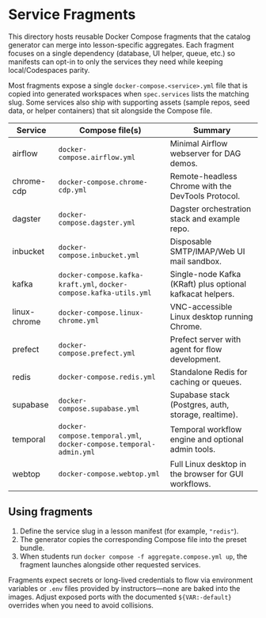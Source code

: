 # Service Fragments

This directory hosts reusable Docker Compose fragments that the catalog generator can merge into lesson-specific aggregates. Each fragment focuses on a single dependency (database, UI helper, queue, etc.) so manifests can opt-in to only the services they need while keeping local/Codespaces parity.

Most fragments expose a single `docker-compose.<service>.yml` file that is copied into generated workspaces when `spec.services` lists the matching slug. Some services also ship with supporting assets (sample repos, seed data, or helper containers) that sit alongside the Compose file.

| Service | Compose file(s) | Summary |
| --- | --- | --- |
| airflow | `docker-compose.airflow.yml` | Minimal Airflow webserver for DAG demos. |
| chrome-cdp | `docker-compose.chrome-cdp.yml` | Remote-headless Chrome with the DevTools Protocol. |
| dagster | `docker-compose.dagster.yml` | Dagster orchestration stack and example repo. |
| inbucket | `docker-compose.inbucket.yml` | Disposable SMTP/IMAP/Web UI mail sandbox. |
| kafka | `docker-compose.kafka-kraft.yml`, `docker-compose.kafka-utils.yml` | Single-node Kafka (KRaft) plus optional kafkacat helpers. |
| linux-chrome | `docker-compose.linux-chrome.yml` | VNC-accessible Linux desktop running Chrome. |
| prefect | `docker-compose.prefect.yml` | Prefect server with agent for flow development. |
| redis | `docker-compose.redis.yml` | Standalone Redis for caching or queues. |
| supabase | `docker-compose.supabase.yml` | Supabase stack (Postgres, auth, storage, realtime). |
| temporal | `docker-compose.temporal.yml`, `docker-compose.temporal-admin.yml` | Temporal workflow engine and optional admin tools. |
| webtop | `docker-compose.webtop.yml` | Full Linux desktop in the browser for GUI workflows. |

## Using fragments

1. Define the service slug in a lesson manifest (for example, `"redis"`).
2. The generator copies the corresponding Compose file into the preset bundle.
3. When students run `docker compose -f aggregate.compose.yml up`, the fragment launches alongside other requested services.

Fragments expect secrets or long-lived credentials to flow via environment variables or `.env` files provided by instructors—none are baked into the images. Adjust exposed ports with the documented `${VAR:-default}` overrides when you need to avoid collisions.
